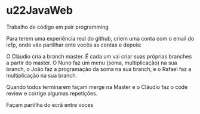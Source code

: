 # u22JavaWeb
Trabalho de código em pair programming

Para terem uma experiência real do github, criem uma conta com o email do iefp, onde vão partilhar ente vocês as contas e depois:

O Cláudio cria a branch master. É cada um vai criar suas próprias branches a partir do master. 
O Nuno faz um menu (soma, multiplicação) na sua branch, 
o João faz a programação da soma na sua branch, 
e o Rafael faz a multiplicação na sua branch. 

Quando todos terminarem façam merge na Master e o Cláudio faz o code review e corrige algumas repetições. 

Façam partilha do ecrã entre voces
